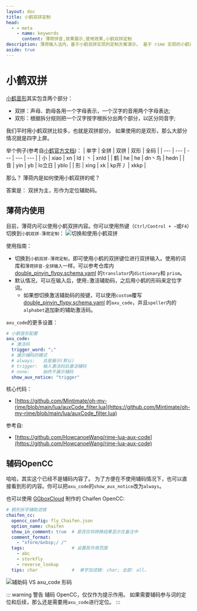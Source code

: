 ```yaml
---
layout: doc
title: 小鹤双拼定制
head:
  - - meta
    - name: keywords
      content: 薄荷拼音,效果展示,使用效果,小鹤双拼定制
description: 薄荷输入法内，基于小鹤双拼实现的定制方案演示。 基于 rime 实现的小鹤双拼和音形辅码使用演示。
aside: true
---
```

# 小鹤双拼
[小鹤音形](https://flypy.com/)其实包含两个部分：
- 双拼：声母、韵母各用一个字母表示，一个汉字的音用两个字母表达;
- 双形：根据拆分规则把一个汉字按字根拆分出两个部分，以区分同音字;

我们平时用小鹤双拼比较多，也就是双拼部分。 如果使用的是双形，那么大部分情况就是四字上屏。 

举个例子(参考自[小鹤官方文档](https://flypy.cc/#/xh))：
| 单字 | 全拼 | 双拼 | 双形 | 全码 |
| --- | --- | --- | --- | --- |
| 小 | xiao | xn | ld丨丶 | xnld |
| 鹤 | he | he | dn丶鸟 | hedn |
| 音 | yin | yb | lo立日 | yblo |
| 形 | xing | xk | kp开丿 | xkkp |

那么？ 薄荷内是如何使用小鹤双拼的呢？

答案是： 双拼为主，形作为定位辅助码。

## 薄荷内使用
目前，薄荷内可以使用小鹤双拼内容。你可以使用热键（`Ctrl/Control + ~`或`F4`）切换到`小鹤双拼-薄荷定制`：
![切换和使用小鹤双拼](/image/demo/switchDoublePinyinFly.webp)

使用指南：
- 切换到`小鹤双拼-薄荷定制`，即可使用小鹤的双拼键位进行双拼输入。使用的词库和`薄荷拼音-全拼输入`一样。可以参考仓库内 [double_pinyin_flypy.schema.yaml](https://github.com/Mintimate/oh-my-rime/blob/main/double_pinyin_flypy.schema.yaml) 的`translator`内`dictionary`和 `prism`。
- 默认情况，可以在输入后，使用`;`激活辅助码，之后用小鹤的形码来定位字词。
  - 如果想切换激活辅助码的按键，可以使用`custom`覆写 [double_pinyin_flypy.schema.yaml](https://github.com/Mintimate/oh-my-rime/blob/main/double_pinyin_flypy.schema.yaml) 的`axu_code`，并且`speller`内的`alphabet`追加新的辅助激活码。

`axu_code`的更多设置：
```YAML
# 小鹤音形配置
axu_code:
  # 激活码
  trigger_word: ";"
  # 展示辅码的模式
  # always:   总是展示(默认)
  # trigger:  输入激活码后激活辅码
  # none:     始终不展示辅码
  show_aux_notice: "trigger"
```
核心代码：
- [https://github.com/Mintimate/oh-my-rime/blob/main/lua/auxCode_filter.lua](https://github.com/Mintimate/oh-my-rime/blob/main/lua/auxCode_filter.lua)

参考自: 
- [https://github.com/HowcanoeWang/rime-lua-aux-code](https://github.com/HowcanoeWang/rime-lua-aux-code)

## 辅码OpenCC
哈哈，其实这个已经不是辅码内容了。 为了方便在不使用辅码情况下，也可以直接看到形的内容。你可以把`axu_code`的`show_aux_notice`改为`always`。

也可以使用 [GGboxCloud](https://github.com/GGboxCloud) 制作的 Chaifen OpenCC:
```yaml
# 鹤形拆字辅助滤镜
chaifen_cc:
  opencc_config: fly_Chaifen.json
  option_name: chaifen
  show_in_comment: true  # 是否仅将转换结果显示在备注中
  comment_format:
    - "xform/&nbsp;/ /"
  tags:                  # 设置其作用范围
    - abc
    - storkfly
    - reverse_lookup
  tips: char             #  单字加滤镜: char; 全部: all，
```
![辅助码 VS axu_code 形码](/image/demo/showHelperInfoForDoublePinyinFly.webp)

::: warning 警告
辅码 OpenCC，仅仅作为提示作用。 如果需要辅码参与词的定位和后续，那么还是需要用`axu_code`进行定位。
:::